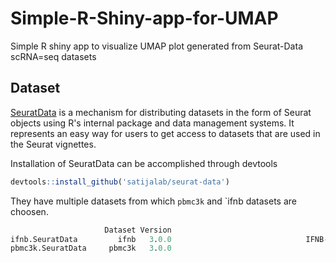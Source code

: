 # Simple-R-Shiny-app-for-UMAP
Simple R shiny app to visualize UMAP plot generated from Seurat-Data scRNA=seq datasets

## Dataset
[SeuratData](https://github.com/satijalab/seurat-data) is a mechanism for distributing datasets in the form of Seurat objects using R's internal package and data management systems. It represents an easy way for users to get access to datasets that are used in the Seurat vignettes.

Installation of SeuratData can be accomplished through devtools
```R
devtools::install_github('satijalab/seurat-data')
```
They have multiple datasets from which `pbmc3k` and `ifnb datasets are choosen.
```R
                     Dataset Version                                                        Summary species            system ncells                                                            tech         notes Installed InstalledVersion
ifnb.SeuratData         ifnb   3.0.0                              IFNB-Stimulated and Control PBMCs   human              PBMC  13999                                                          10x v1          <NA>      TRUE            3.0.0
pbmc3k.SeuratData     pbmc3k   3.0.0                                     3k PBMCs from 10X Genomics   human              PBMC   2700                                                          10x v1          <NA>      TRUE            3.0.0
```
